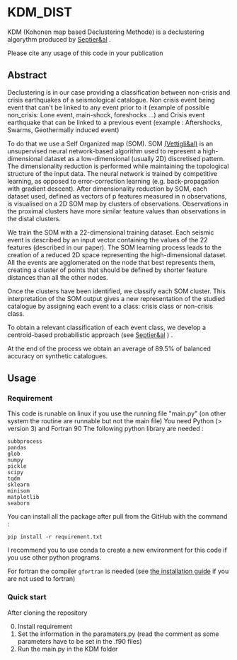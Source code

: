 # KDM_DIST
KDM (Kohonen map based Declustering Methode) is a declustering algorythm produced by [Septier&al](https://www.authorea.com/doi/full/10.22541/essoar.168167340.09761738) .

Please cite any usage of this code in your publication
## Abstract
Declustering is in our case providing a classification between non-crisis and crisis earthquakes of a seismological catalogue.
Non crisis event being event that can't be linked to any event prior to it (example of possible non_crisis: Lone event, main-shock, foreshocks ...) and Crisis event earthquake that can be linked to a previous event (example : Aftershocks, Swarms, Geothermally induced event)

To do that we use a Self Organized map (SOM). SOM [(Vettigli&al)](https://github.com/JustGlowing/minisom) is an unsupervised neural network-based algorithm used to represent a high-dimensional dataset as a low-dimensional (usually 2D) discretised pattern. The dimensionality reduction is performed while maintaining the topological structure of the input data.
The neural network is trained by competitive learning, as opposed to error-correction learning (e.g. back-propagation with gradient descent). After dimensionality reduction by SOM, each dataset used, defined as vectors of p features measured in n observations, is visualised on a 2D SOM map by clusters of observations. 
Observations in the proximal clusters have more similar feature values than observations in the distal clusters.

We train the SOM with a 22-dimensional training dataset. Each seismic event is described by an input vector containing the values of the 22 features (described in our paper). The SOM learning process leads to the creation of a reduced 2D space representing the high-dimensional dataset.
All the events are agglomerated on the node that best represents them, creating a cluster of points that should be defined by shorter feature distances than all the other nodes.  

Once the clusters have been identified, we classify each SOM cluster. This interpretation of the SOM output gives a new representation of the studied catalogue by assigning each event to a class: crisis class or non-crisis class.

To obtain a relevant classification of each event class, we develop a centroid-based probabilistic approach (see [Septier&al](https://www.authorea.com/doi/full/10.22541/essoar.168167340.09761738)
) .

At the end of the process we obtain an average of 89.5% of balanced accuracy on synthetic catalogues. 
## Usage
### Requirement
This code is runable on linux if you use the running file "main.py" (on other system the routine are runnable but not the main file)
You need Python (> version 3) and Fortran 90 
The following python library are needed : 
```
subbprocess
pandas
glob
numpy 
pickle
scipy
tqdm
sklearn
minisom
matplotlib
seaborn
```
You can install all the package after pull from the GitHub with the command :
```
pip install -r requirement.txt
```
I recommend you to use conda to create a new environment for this code if you use other python programs. 

For fortran the compiler `gfortran` is needed (see [the installation guide](https://fortran-lang.org/en/learn/os_setup/install_gfortran/) if you are not used to fortran)

### Quick start
After cloning the repository

0. Install requirement
1. Set the information in the paramaters.py (read the comment as some parameters have to be set in the .f90 files)
2. Run the main.py in the KDM folder
